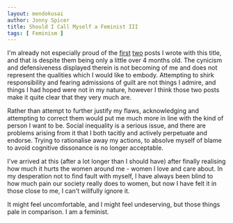 ```yaml
---
layout: mendokusai
author: Jonny Spicer
title: Should I Call Myself a Feminist III
tags: [ Feminism ]
---
```

I'm already not especially proud of the [first](/mendokusai/2019/05/06/should-i-call-myself-a-feminist) [two](/mendokusai/2019/05/07/should-i-call-myself-a-feminist-ii) posts I wrote with this title, and that is despite them being only a little over 4
months old. The cynicism and defensiveness displayed therein is not becoming of me and does not represent the qualities which I
would like to embody. Attempting to shirk responsibility and fearing admissions of guilt are not things I admire, and things I had
hoped were not in my nature, however I think those two posts make it quite clear that they very much are.

Rather than attempt to further justify my flaws, acknowledging and attempting to correct them would put me much more in line with the
kind of person I want to be. Social inequality is a serious issue, and there are problems arising from it that I both tacitly and
actively perpetuate and endorse. Trying to rationalise away my actions, to absolve myself of blame to avoid cognitive dissonance is
no longer acceptable.

I've arrived at this (after a lot longer than I should have) after finally realising how much it hurts the women around me - women I
love and care about. In my desperation not to find fault with myself, I have always been blind to how much pain our society really
does to women, but now I have felt it in those close to me, I can't willfully ignore it.

It might feel uncomfortable, and I might feel undeserving, but those things pale in comparison. I am a feminist.
